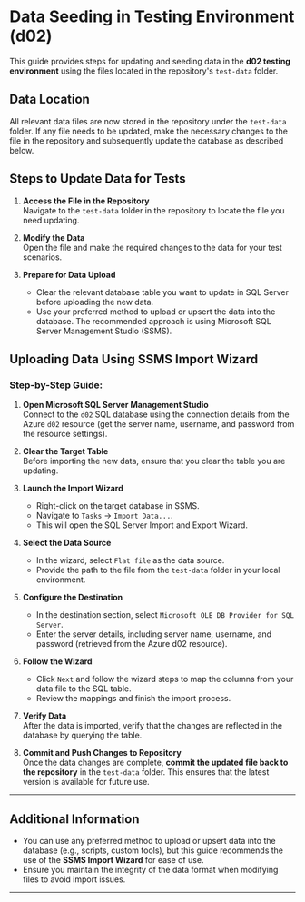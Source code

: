 ﻿# Data Seeding in Testing Environment (d02)

This guide provides steps for updating and seeding data in the **d02 testing environment** using the files located in the repository's `test-data` folder.

## Data Location

All relevant data files are now stored in the repository under the `test-data` folder. If any file needs to be updated, make the necessary changes to the file in the repository and subsequently update the database as described below.

## Steps to Update Data for Tests

1. **Access the File in the Repository**  
   Navigate to the `test-data` folder in the repository to locate the file you need updating.

2. **Modify the Data**  
   Open the file and make the required changes to the data for your test scenarios.

3. **Prepare for Data Upload**
   - Clear the relevant database table you want to update in SQL Server before uploading the new data.
   - Use your preferred method to upload or upsert the data into the database. The recommended approach is using Microsoft SQL Server Management Studio (SSMS).

## Uploading Data Using SSMS Import Wizard

### Step-by-Step Guide:

1. **Open Microsoft SQL Server Management Studio**  
   Connect to the `d02` SQL database using the connection details from the Azure `d02` resource (get the server name, username, and password from the resource settings).

2. **Clear the Target Table**  
   Before importing the new data, ensure that you clear the table you are updating.

3. **Launch the Import Wizard**
   - Right-click on the target database in SSMS.
   - Navigate to `Tasks` -> `Import Data...`.
   - This will open the SQL Server Import and Export Wizard.

4. **Select the Data Source**
   - In the wizard, select `Flat file` as the data source.
   - Provide the path to the file from the `test-data` folder in your local environment.

5. **Configure the Destination**
   - In the destination section, select `Microsoft OLE DB Provider for SQL Server`.
   - Enter the server details, including server name, username, and password (retrieved from the Azure d02 resource).

6. **Follow the Wizard**
   - Click `Next` and follow the wizard steps to map the columns from your data file to the SQL table.
   - Review the mappings and finish the import process.

7. **Verify Data**  
   After the data is imported, verify that the changes are reflected in the database by querying the table.

8. **Commit and Push Changes to Repository**  
   Once the data changes are complete, **commit the updated file back to the repository** in the `test-data` folder. This ensures that the latest version is available for future use.

---

## Additional Information

- You can use any preferred method to upload or upsert data into the database (e.g., scripts, custom tools), but this guide recommends the use of the **SSMS Import Wizard** for ease of use.
- Ensure you maintain the integrity of the data format when modifying files to avoid import issues.

---
